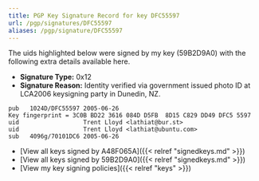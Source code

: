 ```yaml
---
title: PGP Key Signature Record for key DFC55597
url: /pgp/signatures/DFC55597
aliases: /pgp/signature/DFC55597
---
```



The uids highlighted below were signed by my key (59B2D9A0) with
 the following extra details available
here.

 * **Signature Type:** 0x12
 * **Signature Reason:** Identity verified via government issued photo ID at LCA2006 keysigning party in Dunedin, NZ.

```text {hl_lines=[3, 4]}
pub   1024D/DFC55597 2005-06-26
Key fingerprint = 3C0B BD22 3616 084D D5FB  8D15 C829 DD49 DFC5 5597
uid                  Trent Lloyd <lathiat@bur.st>
uid                  Trent Lloyd <lathiat@ubuntu.com>
sub   4096g/70101DC6 2005-06-26
```

  * [View all keys signed by A48F065A]({{< relref "signedkeys.md" >}})
  * [View all keys signed by 59B2D9A0]({{< relref "signedkeys.md" >}})
  * [View my key signing policies]({{< relref "keys" >}})